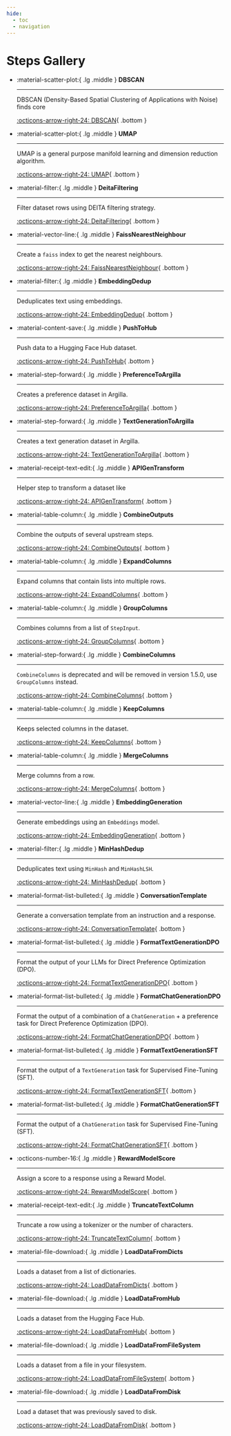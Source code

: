 ```yaml
---
hide:
  - toc
  - navigation
---
```

# Steps Gallery



<div class="grid cards" markdown>


-   :material-scatter-plot:{ .lg .middle } __DBSCAN__

    ---

    DBSCAN (Density-Based Spatial Clustering of Applications with Noise) finds core

    [:octicons-arrow-right-24: DBSCAN](dbscan.md){ .bottom }

-   :material-scatter-plot:{ .lg .middle } __UMAP__

    ---

    UMAP is a general purpose manifold learning and dimension reduction algorithm.

    [:octicons-arrow-right-24: UMAP](umap.md){ .bottom }

-   :material-filter:{ .lg .middle } __DeitaFiltering__

    ---

    Filter dataset rows using DEITA filtering strategy.

    [:octicons-arrow-right-24: DeitaFiltering](deitafiltering.md){ .bottom }

-   :material-vector-line:{ .lg .middle } __FaissNearestNeighbour__

    ---

    Create a `faiss` index to get the nearest neighbours.

    [:octicons-arrow-right-24: FaissNearestNeighbour](faissnearestneighbour.md){ .bottom }

-   :material-filter:{ .lg .middle } __EmbeddingDedup__

    ---

    Deduplicates text using embeddings.

    [:octicons-arrow-right-24: EmbeddingDedup](embeddingdedup.md){ .bottom }

-   :material-content-save:{ .lg .middle } __PushToHub__

    ---

    Push data to a Hugging Face Hub dataset.

    [:octicons-arrow-right-24: PushToHub](pushtohub.md){ .bottom }

-   :material-step-forward:{ .lg .middle } __PreferenceToArgilla__

    ---

    Creates a preference dataset in Argilla.

    [:octicons-arrow-right-24: PreferenceToArgilla](preferencetoargilla.md){ .bottom }

-   :material-step-forward:{ .lg .middle } __TextGenerationToArgilla__

    ---

    Creates a text generation dataset in Argilla.

    [:octicons-arrow-right-24: TextGenerationToArgilla](textgenerationtoargilla.md){ .bottom }

-   :material-receipt-text-edit:{ .lg .middle } __APIGenTransform__

    ---

    Helper step to transform a dataset like

    [:octicons-arrow-right-24: APIGenTransform](apigentransform.md){ .bottom }

-   :material-table-column:{ .lg .middle } __CombineOutputs__

    ---

    Combine the outputs of several upstream steps.

    [:octicons-arrow-right-24: CombineOutputs](combineoutputs.md){ .bottom }

-   :material-table-column:{ .lg .middle } __ExpandColumns__

    ---

    Expand columns that contain lists into multiple rows.

    [:octicons-arrow-right-24: ExpandColumns](expandcolumns.md){ .bottom }

-   :material-table-column:{ .lg .middle } __GroupColumns__

    ---

    Combines columns from a list of `StepInput`.

    [:octicons-arrow-right-24: GroupColumns](groupcolumns.md){ .bottom }

-   :material-step-forward:{ .lg .middle } __CombineColumns__

    ---

    `CombineColumns` is deprecated and will be removed in version 1.5.0, use `GroupColumns` instead.

    [:octicons-arrow-right-24: CombineColumns](combinecolumns.md){ .bottom }

-   :material-table-column:{ .lg .middle } __KeepColumns__

    ---

    Keeps selected columns in the dataset.

    [:octicons-arrow-right-24: KeepColumns](keepcolumns.md){ .bottom }

-   :material-table-column:{ .lg .middle } __MergeColumns__

    ---

    Merge columns from a row.

    [:octicons-arrow-right-24: MergeColumns](mergecolumns.md){ .bottom }

-   :material-vector-line:{ .lg .middle } __EmbeddingGeneration__

    ---

    Generate embeddings using an `Embeddings` model.

    [:octicons-arrow-right-24: EmbeddingGeneration](embeddinggeneration.md){ .bottom }

-   :material-filter:{ .lg .middle } __MinHashDedup__

    ---

    Deduplicates text using `MinHash` and `MinHashLSH`.

    [:octicons-arrow-right-24: MinHashDedup](minhashdedup.md){ .bottom }

-   :material-format-list-bulleted:{ .lg .middle } __ConversationTemplate__

    ---

    Generate a conversation template from an instruction and a response.

    [:octicons-arrow-right-24: ConversationTemplate](conversationtemplate.md){ .bottom }

-   :material-format-list-bulleted:{ .lg .middle } __FormatTextGenerationDPO__

    ---

    Format the output of your LLMs for Direct Preference Optimization (DPO).

    [:octicons-arrow-right-24: FormatTextGenerationDPO](formattextgenerationdpo.md){ .bottom }

-   :material-format-list-bulleted:{ .lg .middle } __FormatChatGenerationDPO__

    ---

    Format the output of a combination of a `ChatGeneration` + a preference task for Direct Preference Optimization (DPO).

    [:octicons-arrow-right-24: FormatChatGenerationDPO](formatchatgenerationdpo.md){ .bottom }

-   :material-format-list-bulleted:{ .lg .middle } __FormatTextGenerationSFT__

    ---

    Format the output of a `TextGeneration` task for Supervised Fine-Tuning (SFT).

    [:octicons-arrow-right-24: FormatTextGenerationSFT](formattextgenerationsft.md){ .bottom }

-   :material-format-list-bulleted:{ .lg .middle } __FormatChatGenerationSFT__

    ---

    Format the output of a `ChatGeneration` task for Supervised Fine-Tuning (SFT).

    [:octicons-arrow-right-24: FormatChatGenerationSFT](formatchatgenerationsft.md){ .bottom }

-   :octicons-number-16:{ .lg .middle } __RewardModelScore__

    ---

    Assign a score to a response using a Reward Model.

    [:octicons-arrow-right-24: RewardModelScore](rewardmodelscore.md){ .bottom }

-   :material-receipt-text-edit:{ .lg .middle } __TruncateTextColumn__

    ---

    Truncate a row using a tokenizer or the number of characters.

    [:octicons-arrow-right-24: TruncateTextColumn](truncatetextcolumn.md){ .bottom }

-   :material-file-download:{ .lg .middle } __LoadDataFromDicts__

    ---

    Loads a dataset from a list of dictionaries.

    [:octicons-arrow-right-24: LoadDataFromDicts](loaddatafromdicts.md){ .bottom }

-   :material-file-download:{ .lg .middle } __LoadDataFromHub__

    ---

    Loads a dataset from the Hugging Face Hub.

    [:octicons-arrow-right-24: LoadDataFromHub](loaddatafromhub.md){ .bottom }

-   :material-file-download:{ .lg .middle } __LoadDataFromFileSystem__

    ---

    Loads a dataset from a file in your filesystem.

    [:octicons-arrow-right-24: LoadDataFromFileSystem](loaddatafromfilesystem.md){ .bottom }

-   :material-file-download:{ .lg .middle } __LoadDataFromDisk__

    ---

    Load a dataset that was previously saved to disk.

    [:octicons-arrow-right-24: LoadDataFromDisk](loaddatafromdisk.md){ .bottom }


</div>